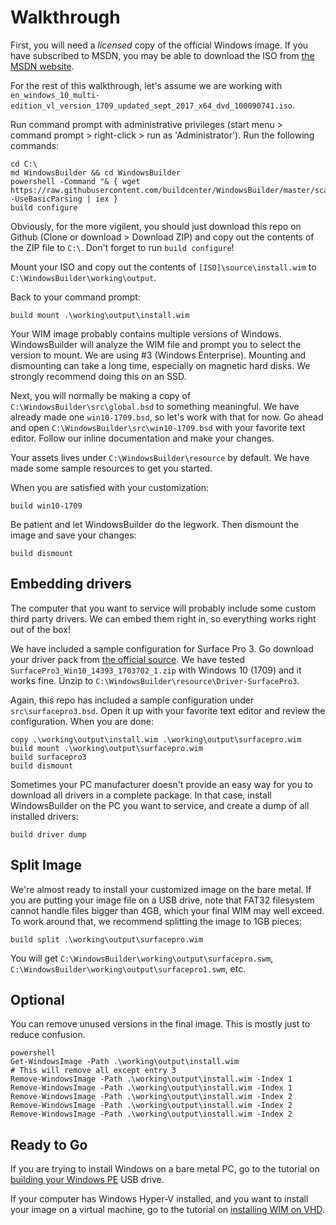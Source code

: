 Walkthrough
===========
First, you will need a *licensed* copy of the official Windows image. If you have subscribed to MSDN, you may be able to download the ISO 
from [the MSDN website](https://msdn.microsoft.com).

For the rest of this walkthrough, let's assume we are working with `en_windows_10_multi-edition_vl_version_1709_updated_sept_2017_x64_dvd_100090741.iso`.

Run command prompt with administrative privileges (start menu > command prompt > right-click > run as 'Administrator'). Run the following commands:

```batchfile
cd C:\
md WindowsBuilder && cd WindowsBuilder
powershell -Command "& { wget https://raw.githubusercontent.com/buildcenter/WindowsBuilder/master/scaffold.ps1 -UseBasicParsing | iex }
build configure
```

Obviously, for the more vigilent, you should just download this repo on Github (Clone or download > Download ZIP) and copy 
out the contents of the ZIP file to `C:\`. Don't forget to run `build configure`!

Mount your ISO and copy out the contents of `[ISO]\source\install.wim` to `C:\WindowsBuilder\working\output`.

Back to your command prompt:

```batchfile
build mount .\working\output\install.wim
```

Your WIM image probably contains multiple versions of Windows. WindowsBuilder will analyze the WIM file and prompt you to select the version to mount. We 
are using #3 (Windows Enterprise). Mounting and dismounting can take a long time, especially on magnetic hard disks. We strongly recommend doing this on an 
SSD.

Next, you will normally be making a copy of `C:\WindowsBuilder\src\global.bsd` to something meaningful. We have already made one `win10-1709.bsd`, so 
let's work with that for now. Go ahead and open `C:\WindowsBuilder\src\win10-1709.bsd` with your favorite text editor. Follow our inline documentation 
and make your changes.

Your assets lives under `C:\WindowsBuilder\resource` by default. We have made some sample resources to get you started.

When you are satisfied with your customization:

```batchfile
build win10-1709
```

Be patient and let WindowsBuilder do the legwork. Then dismount the image and save your changes:

```batchfile
build dismount
```


Embedding drivers
-----------------
The computer that you want to service will probably include some custom third party drivers. We can embed them right in, so everything 
works right out of the box! 

We have included a sample configuration for Surface Pro 3. Go download your driver pack from [the official source](https://www.microsoft.com/en-us/download/details.aspx?id=38826). We 
have tested `SurfacePro3_Win10_14393_1703702_1.zip` with Windows 10 (1709) and it works fine. Unzip to `C:\WindowsBuilder\resource\Driver-SurfacePro3`.

Again, this repo has included a sample configuration under `src\surfacepro3.bsd`. Open it up with your favorite text editor and review the configuration. When you 
are done:

```batchfile
copy .\working\output\install.wim .\working\output\surfacepro.wim
build mount .\working\output\surfacepro.wim
build surfacepro3
build dismount
```

Sometimes your PC manufacturer doesn't provide an easy way for you to download all drivers in a complete package. In that case, install WindowsBuilder on the PC you want to service, and 
create a dump of all installed drivers:

```batchfile
build driver dump
```


Split Image
-----------
We're almost ready to install your customized image on the bare metal. If you are putting your image file on a USB drive, note that FAT32 filesystem cannot handle files bigger than 
4GB, which your final WIM may well exceed. To work around that, we recommend splitting the image to 1GB pieces:

```batchfile
build split .\working\output\surfacepro.wim
```

You will get `C:\WindowsBuilder\working\output\surfacepro.swm`, `C:\WindowsBuilder\working\output\surfacepro1.swm`, etc.


Optional
--------
You can remove unused versions in the final image. This is mostly just to reduce confusion.

```batchfile
powershell
Get-WindowsImage -Path .\working\output\install.wim
# This will remove all except entry 3
Remove-WindowsImage -Path .\working\output\install.wim -Index 1
Remove-WindowsImage -Path .\working\output\install.wim -Index 1
Remove-WindowsImage -Path .\working\output\install.wim -Index 2
Remove-WindowsImage -Path .\working\output\install.wim -Index 2
Remove-WindowsImage -Path .\working\output\install.wim -Index 2
```


Ready to Go
-----------
If you are trying to install Windows on a bare metal PC, go to the tutorial on [building your Windows PE](./walkthrough-winpe.md) USB drive.

If your computer has Windows Hyper-V installed, and you want to install your image on a virtual machine, go to the 
tutorial on [installing WIM on VHD](./walkthrough-vm.md).
